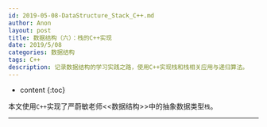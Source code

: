 ```yaml
---
id: 2019-05-08-DataStructure_Stack_C++.md
author: Anon
layout: post
title: 数据结构（六）：栈的C++实现
date: 2019/5/08
categories: 数据结构
tags: C++
description: 记录数据结构的学习实践之路，使用C++实现栈和栈相关应用与递归算法。
---
```



* content
{:toc}


本文使用`C++`实现了严蔚敏老师<<数据结构>>中的抽象数据类型`栈`。

___


<script src="https://gist.github.com/eMous/0935da2b56361ddecbb8d0b6612c5b3d.js"></script>



